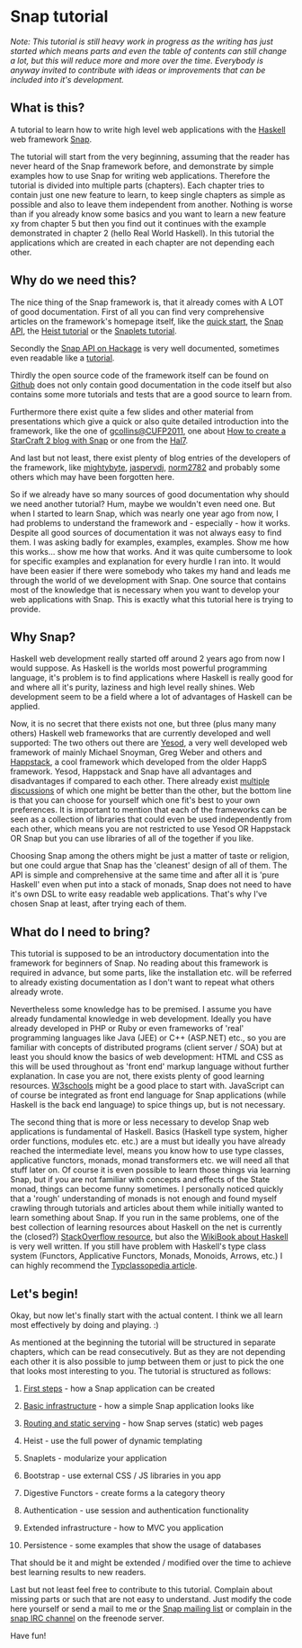 Snap tutorial
=============

*Note: This tutorial is still heavy work in progress as the writing has just
started which means parts and even the table of contents can still change a
lot, but this will reduce more and more over the time. Everybody is anyway
invited to contribute with ideas or improvements that can be included into
it's development.*


What is this?
-------------

A tutorial to learn how to write high level web applications with the
[Haskell](http://haskell.org) web framework [Snap](http://snapframework.com).

The tutorial will start from the very beginning, assuming that the reader has
never heard of the Snap framework before, and demonstrate by simple examples
how to use Snap for writing web applications. Therefore the tutorial is
divided into multiple parts (chapters). Each chapter tries to contain just one
new feature to learn, to keep single chapters as simple as possible and also
to leave them independent from another. Nothing is worse than if you already
know some basics and you want to learn a new feature xy from chapter 5 but
then you find out it continues with the example demonstrated in chapter 2
(hello Real World Haskell). In this tutorial the applications which are
created in each chapter are not depending each other.


Why do we need this?
--------------------

The nice thing of the Snap framework is, that it already comes with A LOT of
good documentation. First of all you can find very comprehensive articles on
the framework's homepage itself, like the [quick
start](http://snapframework.com/docs/quickstart), the [Snap
API](http://snapframework.com/docs/tutorials/snap-api), the [Heist
tutorial](http://snapframework.com/docs/tutorials/heist) or the [Snaplets
tutorial](http://snapframework.com/docs/tutorials/snaplets-tutorial).

Secondly the [Snap API on Hackage](http://hackage.haskell.org/package/snap) is
very well documented, sometimes even readable like a
[tutorial](http://hackage.haskell.org/packages/archive/snap/0.9.1.1/doc/html/Snap-Snaplet.html).

Thirdly the open source code of the framework itself can be found on
[Github](https://github.com/snapframework/snap) does not only contain good
documentation in the code itself but also contains some more tutorials and
tests that are a good source to learn from.

Furthermore there exist quite a few slides and other material from
presentations which give a quick or also quite detailed introduction into the
framework, like the one of
[gcollins@CUFP2011](http://gregorycollins.net/posts/2011/10/01/cufp-tutorial-slides),
one about [How to create a StarCraft 2 blog with
Snap](http://bonus500.github.com/sc2blog) or one from the
[Hal7](http://patch-tag.com/r/shahn/hal-snap-2012/snapshot/current/content/pretty/slides.pdf).

And last but not least, there exist plenty of blog entries of the developers
of the framework, like [mightybyte](http://softwaresimply.blogspot.co.uk),
[jaspervdj](http://jaspervdj.be), [norm2782](http://norm2782.github.com) and
probably some others which may have been forgotten here.


So if we already have so many sources of good documentation why should we need
another tutorial? Hum, maybe we wouldn't even need one. But when I started to
learn Snap, which was nearly one year ago from now, I had problems to
understand the framework and - especially - how it works. Despite all good
sources of documentation it was not always easy to find them. I was asking
badly for examples, examples, examples. Show me how this works... show me how
that works. And it was quite cumbersome to look for specific examples and
explanation for every hurdle I ran into. It would have been easier if there
were somebody who takes my hand and leads me through the world of we
development with Snap. One source that contains most of the knowledge that is
necessary when you want to develop your web applications with Snap. This is
exactly what this tutorial here is trying to provide.


Why Snap?
---------

Haskell web development really started off around 2 years ago from now I would
suppose. As Haskell is the worlds most powerful programming language, it's
problem is to find applications where Haskell is really good for and where all
it's purity, laziness and high level really shines. Web development seem to
be a field where a lot of advantages of Haskell can be applied.

Now, it is no secret that there exists not one, but three (plus many many
others) Haskell web frameworks that are currently developed and well
supported: The two others out there are [Yesod](http://yesodweb.com), a very
well developed web framework of mainly Michael Snoyman, Greg Weber and others
and [Happstack](http://happstack.com), a cool framework which developed from
the older HappS framework. Yesod, Happstack and Snap have all advantages and
disadvantages if compared to each other. There already exist
[multiple](http://stackoverflow.com/questions/5645168/comparing-haskells-snap-and-yesod-web-frameworks)
[discussions](http://softwaresimply.blogspot.co.uk/2012/04/hopefully-fair-and-useful-comparison-of.html)
of which one might be better than the other, but the bottom line is that you
can choose for yourself which one fit's best to your own preferences. It is
important to mention that each of the frameworks can be seen as a collection
of libraries that could even be used independently from each other, which
means you are not restricted to use Yesod OR Happstack OR Snap but you can use
libraries of all of the together if you like.

Choosing Snap among the others might be just a matter of taste or religion, but
one could argue that Snap has the 'cleanest' design of all of them. The API is
simple and comprehensive at the same time and after all it is 'pure Haskell'
even when put into a stack of monads, Snap does not need to have it's own DSL
to write easy readable web applications. That's why I've chosen Snap at least,
after trying each of them.


What do I need to bring?
------------------------

This tutorial is supposed to be an introductory documentation into the
framework for beginners of Snap. No reading about this framework is required
in advance, but some parts, like the installation etc. will be referred to
already existing documentation as I don't want to repeat what others already
wrote.

Nevertheless some knowledge has to be premised. I assume you have already
fundamental knowledge in web development. Ideally you have already developed
in PHP or Ruby or even frameworks of 'real' programming languages like Java
(JEE) or C++ (ASP.NET) etc., so you are familiar with concepts of distributed
programs (client server / SOA) but at least you should know the basics of web
development: HTML and CSS as this will be used throughout as 'front end'
markup language without further explanation. In case you are not, there exists
plenty of good learning resources. [W3schools](http://www.w3schools.com) might
be a good place to start with. JavaScript can of course be integrated as front
end language for Snap applications (while Haskell is the back end language) to
spice things up, but is not necessary.

The second thing that is more or less necessary to develop Snap web
applications is fundamental of Haskell. Basics (Haskell type system, higher
order functions, modules etc. etc.) are a must but ideally you have already
reached the intermediate level, means you know how to use type classes,
applicative functors, monads, monad transformers etc. we will need all that
stuff later on. Of course it is even possible to learn those things via
learning Snap, but if you are not familiar with concepts and effects of the
State monad, things can become funny sometimes. I personally noticed quickly
that a 'rough' understanding of monads is not enough and found myself crawling
through tutorials and articles about them while initially wanted to learn
something about Snap. If you run in the same problems, one of the best
collection of learning resources about Haskell on the net is currently the
(closed?) [StackOverflow
resource](http://stackoverflow.com/questions/1012573/getting-started-with-haskell),
but also the [WikiBook about Haskell](http://en.wikibooks.org/wiki/Haskell) is
very well written. If you still have problem with Haskell's type class system
(Functors, Applicative Functors, Monads, Monoids, Arrows, etc.) I can highly
recommend the [Typclassopedia
article](http://www.haskell.org/haskellwiki/Typeclassopedia).


Let's begin!
------------

Okay, but now let's finally start with the actual content. I think we all
learn most effectively by doing and playing. :)

As mentioned at the beginning the tutorial will be structured in separate
chapters, which can be read consecutively. But as they are not depending each
other it is also possible to jump between them or just to pick the one that
looks most interesting to you. The tutorial is structured as follows:

1. [First steps](https://github.com/J-Hannes/snap-tutorial/blob/master/chapter1.md) -
   how a Snap application can be created

2. [Basic infrastructure](https://github.com/J-Hannes/snap-tutorial/blob/master/chapter2.md) -
   how a simple Snap application looks like

3. [Routing and static serving](https://github.com/J-Hannes/snap-tutorial/blob/master/chapter3.md) -
   how Snap serves (static) web pages

4. Heist - use the full power of dynamic templating

5. Snaplets - modularize your application

6. Bootstrap - use external CSS / JS libraries in you app

7. Digestive Functors - create forms a la category theory

8. Authentication - use session and authentication functionality

9. Extended infrastructure - how to MVC you application

10. Persistence - some examples that show the usage of databases

That should be it and might be extended / modified over the time to achieve
best learning results to new readers.

Last but not least feel free to contribute to this tutorial. Complain about
missing parts or such that are not easy to understand. Just modify the code
here yourself or send a mail to me or the [Snap mailing
list](http://groups.google.com/group/snap_framework) or complain in the [snap
IRC channel](http://webchat.freenode.net/?channels=snapframework&uio=d4) on
the freenode server.

Have fun!
